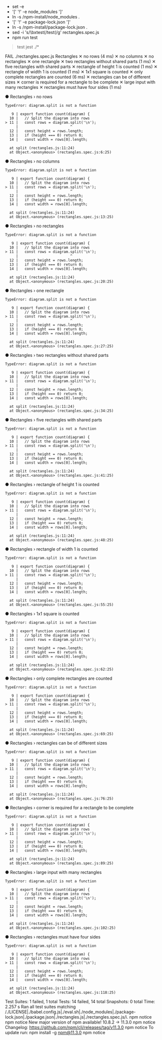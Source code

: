 + set -e
+ '[' '!' -e node_modules ']'
+ ln -s /npm-install/node_modules .
+ '[' '!' -e package-lock.json ']'
+ ln -s /npm-install/package-lock.json .
+ sed -i 's/\bxtest(/test(/g' rectangles.spec.js
+ npm run test

> test
> jest ./*

FAIL ./rectangles.spec.js
  Rectangles
    ✕ no rows (4 ms)
    ✕ no columns
    ✕ no rectangles
    ✕ one rectangle
    ✕ two rectangles without shared parts (1 ms)
    ✕ five rectangles with shared parts
    ✕ rectangle of height 1 is counted (1 ms)
    ✕ rectangle of width 1 is counted (1 ms)
    ✕ 1x1 square is counted
    ✕ only complete rectangles are counted (6 ms)
    ✕ rectangles can be of different sizes
    ✕ corner is required for a rectangle to be complete
    ✕ large input with many rectangles
    ✕ rectangles must have four sides (1 ms)

  ● Rectangles › no rows

    TypeError: diagram.split is not a function

       9 | export function count(diagram) {
      10 |   // Split the diagram into rows
    > 11 |   const rows = diagram.split('\n');
         |                        ^
      12 |   const height = rows.length;
      13 |   if (height === 0) return 0;
      14 |   const width = rows[0].length;

      at split (rectangles.js:11:24)
      at Object.<anonymous> (rectangles.spec.js:6:25)

  ● Rectangles › no columns

    TypeError: diagram.split is not a function

       9 | export function count(diagram) {
      10 |   // Split the diagram into rows
    > 11 |   const rows = diagram.split('\n');
         |                        ^
      12 |   const height = rows.length;
      13 |   if (height === 0) return 0;
      14 |   const width = rows[0].length;

      at split (rectangles.js:11:24)
      at Object.<anonymous> (rectangles.spec.js:13:25)

  ● Rectangles › no rectangles

    TypeError: diagram.split is not a function

       9 | export function count(diagram) {
      10 |   // Split the diagram into rows
    > 11 |   const rows = diagram.split('\n');
         |                        ^
      12 |   const height = rows.length;
      13 |   if (height === 0) return 0;
      14 |   const width = rows[0].length;

      at split (rectangles.js:11:24)
      at Object.<anonymous> (rectangles.spec.js:20:25)

  ● Rectangles › one rectangle

    TypeError: diagram.split is not a function

       9 | export function count(diagram) {
      10 |   // Split the diagram into rows
    > 11 |   const rows = diagram.split('\n');
         |                        ^
      12 |   const height = rows.length;
      13 |   if (height === 0) return 0;
      14 |   const width = rows[0].length;

      at split (rectangles.js:11:24)
      at Object.<anonymous> (rectangles.spec.js:27:25)

  ● Rectangles › two rectangles without shared parts

    TypeError: diagram.split is not a function

       9 | export function count(diagram) {
      10 |   // Split the diagram into rows
    > 11 |   const rows = diagram.split('\n');
         |                        ^
      12 |   const height = rows.length;
      13 |   if (height === 0) return 0;
      14 |   const width = rows[0].length;

      at split (rectangles.js:11:24)
      at Object.<anonymous> (rectangles.spec.js:34:25)

  ● Rectangles › five rectangles with shared parts

    TypeError: diagram.split is not a function

       9 | export function count(diagram) {
      10 |   // Split the diagram into rows
    > 11 |   const rows = diagram.split('\n');
         |                        ^
      12 |   const height = rows.length;
      13 |   if (height === 0) return 0;
      14 |   const width = rows[0].length;

      at split (rectangles.js:11:24)
      at Object.<anonymous> (rectangles.spec.js:41:25)

  ● Rectangles › rectangle of height 1 is counted

    TypeError: diagram.split is not a function

       9 | export function count(diagram) {
      10 |   // Split the diagram into rows
    > 11 |   const rows = diagram.split('\n');
         |                        ^
      12 |   const height = rows.length;
      13 |   if (height === 0) return 0;
      14 |   const width = rows[0].length;

      at split (rectangles.js:11:24)
      at Object.<anonymous> (rectangles.spec.js:48:25)

  ● Rectangles › rectangle of width 1 is counted

    TypeError: diagram.split is not a function

       9 | export function count(diagram) {
      10 |   // Split the diagram into rows
    > 11 |   const rows = diagram.split('\n');
         |                        ^
      12 |   const height = rows.length;
      13 |   if (height === 0) return 0;
      14 |   const width = rows[0].length;

      at split (rectangles.js:11:24)
      at Object.<anonymous> (rectangles.spec.js:55:25)

  ● Rectangles › 1x1 square is counted

    TypeError: diagram.split is not a function

       9 | export function count(diagram) {
      10 |   // Split the diagram into rows
    > 11 |   const rows = diagram.split('\n');
         |                        ^
      12 |   const height = rows.length;
      13 |   if (height === 0) return 0;
      14 |   const width = rows[0].length;

      at split (rectangles.js:11:24)
      at Object.<anonymous> (rectangles.spec.js:62:25)

  ● Rectangles › only complete rectangles are counted

    TypeError: diagram.split is not a function

       9 | export function count(diagram) {
      10 |   // Split the diagram into rows
    > 11 |   const rows = diagram.split('\n');
         |                        ^
      12 |   const height = rows.length;
      13 |   if (height === 0) return 0;
      14 |   const width = rows[0].length;

      at split (rectangles.js:11:24)
      at Object.<anonymous> (rectangles.spec.js:69:25)

  ● Rectangles › rectangles can be of different sizes

    TypeError: diagram.split is not a function

       9 | export function count(diagram) {
      10 |   // Split the diagram into rows
    > 11 |   const rows = diagram.split('\n');
         |                        ^
      12 |   const height = rows.length;
      13 |   if (height === 0) return 0;
      14 |   const width = rows[0].length;

      at split (rectangles.js:11:24)
      at Object.<anonymous> (rectangles.spec.js:76:25)

  ● Rectangles › corner is required for a rectangle to be complete

    TypeError: diagram.split is not a function

       9 | export function count(diagram) {
      10 |   // Split the diagram into rows
    > 11 |   const rows = diagram.split('\n');
         |                        ^
      12 |   const height = rows.length;
      13 |   if (height === 0) return 0;
      14 |   const width = rows[0].length;

      at split (rectangles.js:11:24)
      at Object.<anonymous> (rectangles.spec.js:89:25)

  ● Rectangles › large input with many rectangles

    TypeError: diagram.split is not a function

       9 | export function count(diagram) {
      10 |   // Split the diagram into rows
    > 11 |   const rows = diagram.split('\n');
         |                        ^
      12 |   const height = rows.length;
      13 |   if (height === 0) return 0;
      14 |   const width = rows[0].length;

      at split (rectangles.js:11:24)
      at Object.<anonymous> (rectangles.spec.js:102:25)

  ● Rectangles › rectangles must have four sides

    TypeError: diagram.split is not a function

       9 | export function count(diagram) {
      10 |   // Split the diagram into rows
    > 11 |   const rows = diagram.split('\n');
         |                        ^
      12 |   const height = rows.length;
      13 |   if (height === 0) return 0;
      14 |   const width = rows[0].length;

      at split (rectangles.js:11:24)
      at Object.<anonymous> (rectangles.spec.js:118:25)

Test Suites: 1 failed, 1 total
Tests:       14 failed, 14 total
Snapshots:   0 total
Time:        2.257 s
Ran all test suites matching /.\/LICENSE|.\/babel.config.js|.\/eval.sh|.\/node_modules|.\/package-lock.json|.\/package.json|.\/rectangles.js|.\/rectangles.spec.js/i.
npm notice
npm notice New major version of npm available! 10.8.2 -> 11.3.0
npm notice Changelog: https://github.com/npm/cli/releases/tag/v11.3.0
npm notice To update run: npm install -g npm@11.3.0
npm notice
